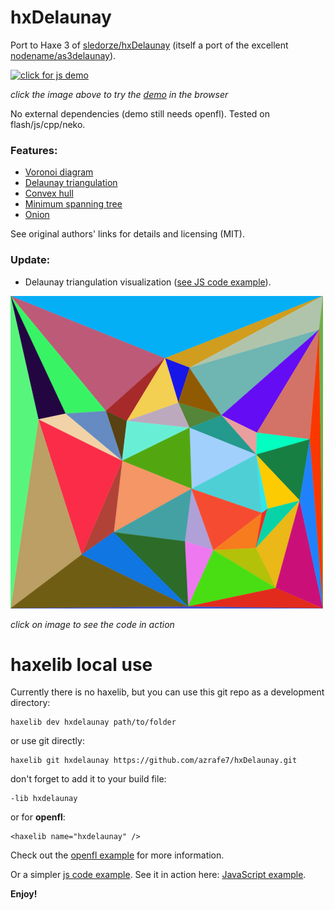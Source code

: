 hxDelaunay
==========

Port to Haxe 3 of [sledorze/hxDelaunay](https://github.com/sledorze/hxDelaunay) (itself a port of the excellent [nodename/as3delaunay](https://github.com/nodename/as3delaunay)).

[![click for js demo](screenshot.png)](https://rawgit.com/azrafe7/hxdelaunay/master/bin/html5/bin/index.html)

_click the image above to try the [demo](https://rawgit.com/azrafe7/hxdelaunay/master/bin/html5/bin/index.html) in the browser_

No external dependencies (demo still needs openfl). Tested on flash/js/cpp/neko.

### Features: ###

 - [Voronoi diagram](http://en.wikipedia.org/wiki/Voronoi)
 - [Delaunay triangulation](http://en.wikipedia.org/wiki/Delaunay_triangulation)
 - [Convex hull](http://en.wikipedia.org/wiki/Convex_hull)
 - [Minimum spanning tree](http://en.wikipedia.org/wiki/Euclidean_minimum_spanning_tree)
 - [Onion](http://cgm.cs.mcgill.ca/~orm/ontri.html)

See original authors' links for details and licensing (MIT).


### Update:

- Delaunay triangulation visualization ([see JS code example](src/DemoJs.hx)).

[![](delaunay.png)](https://rawgit.com/azrafe7/hxDelaunay/master/bin/js/index.html)

_click on image to see the code in action_


# haxelib local use

Currently there is no haxelib, but you can use this git repo as a development directory:

```
haxelib dev hxdelaunay path/to/folder
```

or use git directly:

```
haxelib git hxdelaunay https://github.com/azrafe7/hxDelaunay.git
```

don't forget to add it to your build file:

```
-lib hxdelaunay
```

or for **openfl**:

```
<haxelib name="hxdelaunay" />
```


Check out the [openfl example](src/Demo.hx) for more information.


Or a simpler [js code example](src/DemoJs.hx). See it in action here: [JavaScript example](https://rawgit.com/azrafe7/hxDelaunay/master/bin/js/index.html).

**Enjoy!**

